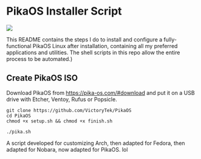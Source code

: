 # PikaOS Installer Script

<img src="https://github.com/VictoryTek/VictoryNobara/blob/main/VictoryNobara.png" />

This README contains the steps I do to install and configure a fully-functional PikaOS Linux after installation, containing all my preferred applications and utilities. The shell scripts in this repo allow the entire process to be automated.)

## Create PikaOS ISO

Download PikaOS from https://pika-os.com/#download and put it on a USB drive with Etcher, Ventoy, Rufus or Popsicle.

```
git clone https://github.com/VictoryTek/PikaOS
cd PikaOS
chmod +x setup.sh && chmod +x finish.sh

./pika.sh

```

A script developed for customizing Arch, then adapted for Fedora, then adapted for Nobara, now adapted for PikaOS.
lol
